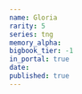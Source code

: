 ```yaml
---
name: Gloria
rarity: 5
series: tng
memory_alpha:
bigbook_tier: -1
in_portal: true
date:
published: true
---
```



